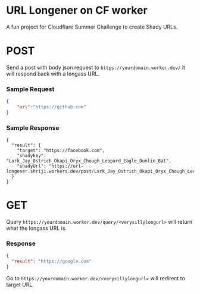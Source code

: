 # URL Longener on CF worker

A fun project for Cloudflare Summer Challenge to create Shady URLs.

# POST

Send a post with body json request to `https://yourdomain.worker.dev/` it will respond back with a longass URL.

### Sample Request

```json
{
	"url":"https://github.com"
}
```
### Sample Response 

```
{
  "result": {
    "target": "https://facebook.com",
    "shadykey": "Lark_Jay_Ostrich_Okapi_Oryx_Chough_Leopard_Eagle_Dunlin_Bat",
    "shadyUrl": "https://url-longener.shriji.workers.dev/post/Lark_Jay_Ostrich_Okapi_Oryx_Chough_Leopard_Eagle_Dunlin_Bat"
  }
}
```

# GET

Query `https://yourdomain.worker.dev/query/<verysillylongurl>` will return what the longass URL is.

### Response
```json
{
  "result": "https://google.com"
}
```

Go to `https://yourdomain.worker.dev/<verysillylongurl>` will redirect to target URL.
